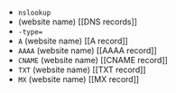 - `nslookup` 
 - (website name) [[DNS records]]
 - `-type=` 
  - `A` (website name) [[A record]]
  - `AAAA` (website name) [[AAAA record]]
  - `CNAME` (website name) [[CNAME record]]
  - `TXT` (website name) [[TXT record]]
  - `MX` (website name) [[MX record]]